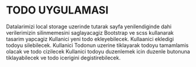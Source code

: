 # TODO UYGULAMASI 
Datalarimizi local storage uzerinde tutarak sayfa yenilendiginde dahi verilerimizin silinmemesini saglayacagiz
Bootstrap ve scss kullanarak tasarim yapcagiz 
Kullanici yeni todo ekleyebilecek. 
Kullaanici ekledigi todoyu silebilecek.
Kullanici Todonun uzerine tiklayarak todoyu tamamlamis olacak ve todo cizilecek
Kullanici todoyu duzenlemek icin duzenle butonuna tiklayabilecek ve todo icerigini degistirebilecek.
